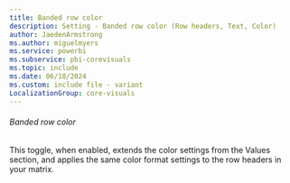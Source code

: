 ```yaml
---
title: Banded row color
description: Setting - Banded row color (Row headers, Text, Color)
author: JaedenArmstrong
ms.author: miguelmyers
ms.service: powerbi
ms.subservice: pbi-corevisuals
ms.topic: include
ms.date: 06/18/2024
ms.custom: include file - variant
LocalizationGroup: core-visuals
---
```

###### Banded row color

This toggle, when enabled, extends the color settings from the Values section, and applies the same color format settings to the row headers in your matrix.
